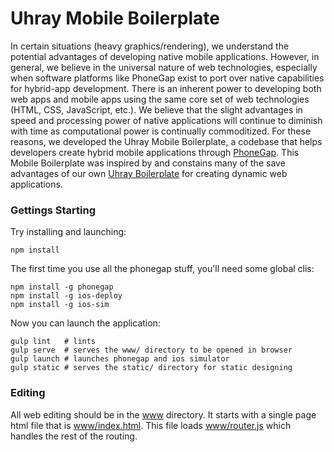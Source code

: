 Uhray Mobile Boilerplate
==================

In certain situations (heavy graphics/rendering), we understand the potential advantages of developing native mobile applications. However, in general, we believe in the universal nature of web technologies, especially when software platforms like PhoneGap exist to port over native capabilities for hybrid-app development. There is an inherent power to developing both web apps and mobile apps using the same core set of web technologies (HTML, CSS, JavaScript, etc.). We believe that the slight advantages in speed and processing power of native applications will continue to diminish with time as computational power is continually commoditized. For these reasons, we developed the Uhray Mobile Boilerplate, a codebase that helps developers create hybrid mobile applications through [PhoneGap](http://phonegap.com/). This Mobile Boilerplate was inspired by and constains many of the save advantages of our own [Uhray Boilerplate](https://github.com/uhray/boilerplate) for creating dynamic web applications. 

### Gettings Starting

Try installing and launching:

```
npm install
```

The first time you use all the phonegap stuff, you'll need some global clis:

```
npm install -g phonegap
npm install -g ios-deploy
npm install -g ios-sim
```

Now you can launch the application:

```
gulp lint   # lints
gulp serve  # serves the www/ directory to be opened in browser
gulp launch # launches phonegap and ios simulator
gulp static # serves the static/ directory for static designing
```

### Editing

All web editing should be in the [www](www) directory. It starts with a single page html file that is [www/index.html](www/index.html). This file loads [www/router.js](www/router.js) which handles the rest of the routing.
